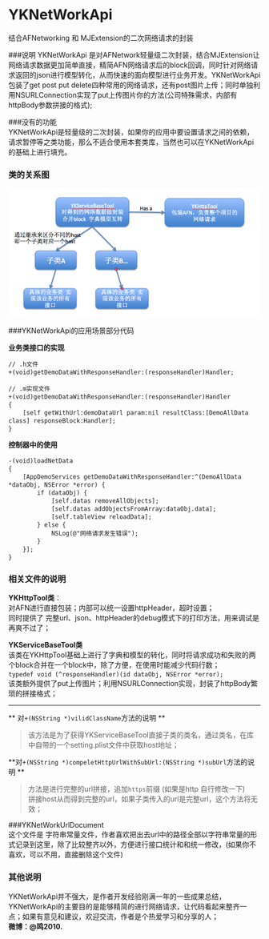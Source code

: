 # YKNetWorkApi
结合AFNetworking 和 MJExtension的二次网络请求的封装


###说明
YKNetWorkApi 是对AFNetwork轻量级二次封装，结合MJExtension让网络请求数据更加简单直接，精简AFN网络请求后的block回调，同时针对网络请求返回的json进行模型转化，从而快速的面向模型进行业务开发。YKNetWorkApi包装了get post put delete四种常用的网络请求，还有post图片上传；同时单独利用NSURLConnection实现了put上传图片你的方法(公司特殊需求，内部有httpBody参数拼接的格式);

###没有的功能  
YKNetWorkApi是轻量级的二次封装，如果你的应用中要设置请求之间的依赖，请求暂停等之类功能，那么不适合使用本套类库，当然也可以在YKNetWorkApi的基础上进行填充。  

### 类的关系图  
![demo](./demo.png)

###YKNetWorkApi的应用场景部分代码

**业务类接口的实现**  

```    
// .h文件
+(void)getDemoDataWithResponseHandler:(responseHandler)Handler;

// .m实现文件  
+(void)getDemoDataWithResponseHandler:(responseHandler)Handler
{
    [self getWithUrl:demoDataUrl param:nil resultClass:[DemoAllData class] responseBlock:Handler];
}

```  
**控制器中的使用**     

```  
-(void)loadNetData
{
    [AppDemoServices getDemoDataWithResponseHandler:^(DemoAllData *dataObj, NSError *error) {
        if (dataObj) {
            [self.datas removeAllObjects];
            [self.datas addObjectsFromArray:dataObj.data];
            [self.tableView reloadData];
        } else {
            NSLog(@"网络请求发生错误");
        }
    }];
}  

```  

### 相关文件的说明  
**YKHttpTool类**：  
对AFN进行直接包装；内部可以统一设置httpHeader，超时设置；  
同时提供了 完整url、json、httpHeader的debug模式下的打印方法，用来调试是再爽不过了；   
   
**YKServiceBaseTool类**  
该类在YKHttpTool基础上进行了字典和模型的转化，同时将请求成功和失败的两个block合并在一个block中，除了方便，在使用时能减少代码行数；  
`typedef void (^responseHandler)(id dataObj, NSError *error);`  
该类额外提供了put上传图片；利用NSURLConnection实现，封装了httpBody繁琐的拼接格式；     
*** 
** 对`+(NSString *)vilidClassName`方法的说明 **  
> 该方法是为了获得YKServiceBaseTool直接子类的类名，通过类名，在库中自带的一个setting.plist文件中获取host地址；  

**对`+(NSString *)compeletHttpUrlWithSubUrl:(NSString *)subUrl`方法的说明 **
> 方法是进行完整的url拼接，追加`https`前缀 (如果是http 自行修改一下)  
> 拼接host从而得到完整的url，如果子类传入的url是完整url，这个方法将无效；    

###YKNetWorkUrlDocument  
这个文件是 字符串常量文件，作者喜欢把出去url中的路径全部以字符串常量的形式记录到这里，除了比较整齐以外，方便进行接口统计和和统一修改，(如果你不喜欢，可以不用，直接删除这个文件)

### 其他说明    
YKNetWorkApi并不强大，是作者开发经验刚满一年的一些成果总结，YKNetWorkApi的主要目的是能够精简的进行网络请求，让代码看起来整齐一点；如果有意见和建议，欢迎交流，作者是个热爱学习和分享的人；  
**微博：@鸣2010.**


